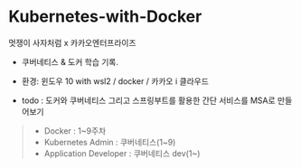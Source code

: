 # Kubernetes-with-Docker
멋쟁이 사자처럼 x 카카오엔터프라이즈 
- 쿠버네티스 &amp; 도커 학습 기록.
- 환경: 윈도우 10 with wsl2  / docker / 카카오 i 클라우드


- todo : 도커와 쿠버네티스 그리고 스프링부트를 활용한 간단 서비스를 MSA로 만들어보기 

>- Docker : 1~9주차
>- Kubernetes Admin : 쿠버네티스(1~9)
>- Application Developer : 쿠버네티스 dev(1~)
